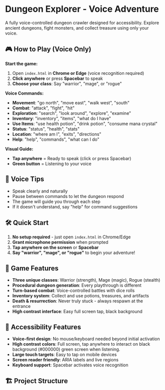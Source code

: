 # Dungeon Explorer - Voice Adventure

A fully voice-controlled dungeon crawler designed for accessibility. Explore ancient dungeons, fight monsters, and collect treasure using only your voice.

## 🎮 How to Play (Voice Only)

**Start the game:**
1. Open `index.html` in **Chrome or Edge** (voice recognition required)
2. **Click anywhere** or press **Spacebar** to speak
3. **Choose your class**: Say "warrior", "mage", or "rogue"

**Voice Commands:**
- **Movement**: "go north", "move east", "walk west", "south"
- **Combat**: "attack", "fight", "hit"
- **Exploration**: "search", "look around", "explore", "examine"
- **Inventory**: "inventory", "items", "what do I have"
- **Use Items**: "use health potion", "drink potion", "consume mana crystal"
- **Status**: "status", "health", "stats"
- **Location**: "where am I", "exits", "directions"
- **Help**: "help", "commands", "what can I do"

**Visual Guide:**
- **Tap anywhere** = Ready to speak (click or press Spacebar)
- **Green button** = Listening to your voice

## 🎤 Voice Tips
- Speak clearly and naturally
- Pause between commands to let the dungeon respond
- The game will guide you through each step
- If it doesn't understand, say "help" for command suggestions

## 🛠️ Quick Start

1. **No setup required** - just open `index.html` in Chrome/Edge
2. **Grant microphone permission** when prompted
3. **Tap anywhere on the screen** or **Spacebar**
4. **Say "warrior", "mage", or "rogue"** to begin your adventure!

## 🎯 Game Features

- **Three unique classes**: Warrior (strength), Mage (magic), Rogue (stealth)
- **Procedural dungeon generation**: Every playthrough is different
- **Turn-based combat**: Voice-controlled battles with dice rolls
- **Inventory system**: Collect and use potions, treasures, and artifacts
- **Death & resurrection**: Never truly stuck - always respawn at the entrance
- **High contrast interface**: Easy full screen tap, black background

## 📱 Accessibility Features

- **Voice-first design**: No mouse/keyboard needed beyond initial activation
- **High contrast colors**: Full screen, tap anywhere to interact on black background (#000000) green screen when listening. 
- **Large touch targets**: Easy to tap on mobile devices
- **Screen reader friendly**: ARIA labels and live regions
- **Keyboard support**: Spacebar activates voice recognition

## 🏗️ Project Structure
